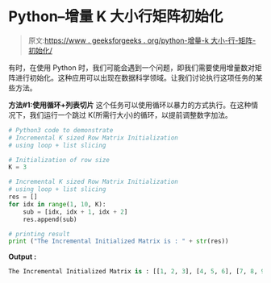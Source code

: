 # Python–增量 K 大小行矩阵初始化

> 原文:[https://www . geeksforgeeks . org/python-增量-k 大小-行-矩阵-初始化/](https://www.geeksforgeeks.org/python-incremental-k-sized-row-matrix-initialization/)

有时，在使用 Python 时，我们可能会遇到一个问题，即我们需要使用增量数对矩阵进行初始化。这种应用可以出现在数据科学领域。让我们讨论执行这项任务的某些方法。

**方法#1:使用循环+列表切片**
这个任务可以使用循环以暴力的方式执行。在这种情况下，我们运行一个跳过 K(所需行大小)的循环，以提前调整数字加法。

```py
# Python3 code to demonstrate 
# Incremental K sized Row Matrix Initialization
# using loop + list slicing

# Initialization of row size 
K = 3

# Incremental K sized Row Matrix Initialization
# using loop + list slicing
res = []
for idx in range(1, 10, K):
    sub = [idx, idx + 1, idx + 2]
    res.append(sub)

# printing result 
print ("The Incremental Initialized Matrix is : " + str(res))
```

**Output :**

```py
The Incremental Initialized Matrix is : [[1, 2, 3], [4, 5, 6], [7, 8, 9]]

```
